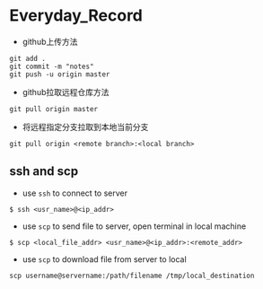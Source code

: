 # Everyday_Record
- github上传方法
```
git add .
git commit -m "notes"
git push -u origin master
```
- github拉取远程仓库方法
```
git pull origin master
```
- 将远程指定分支拉取到本地当前分支
```
git pull origin <remote branch>:<local branch>
```

## ssh and scp
- use `ssh` to connect to server
```
$ ssh <usr_name>@<ip_addr>
```
- use `scp` to send file to server, open terminal in local machine
```
$ scp <local_file_addr> <usr_name>@<ip_addr>:<remote_addr>
```

- use `scp` to download file from server to local

```
scp username@servername:/path/filename /tmp/local_destination
```

